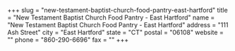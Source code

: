 +++
slug = "new-testament-baptist-church-food-pantry-east-hartford"
title = "New Testament Baptist Church Food Pantry - East Hartford"
name = "New Testament Baptist Church Food Pantry - East Hartford"
address = "111 Ash Street"
city = "East Hartford"
state = "CT"
postal = "06108"
website = ""
phone = "860-290-6696"
fax = ""
+++
